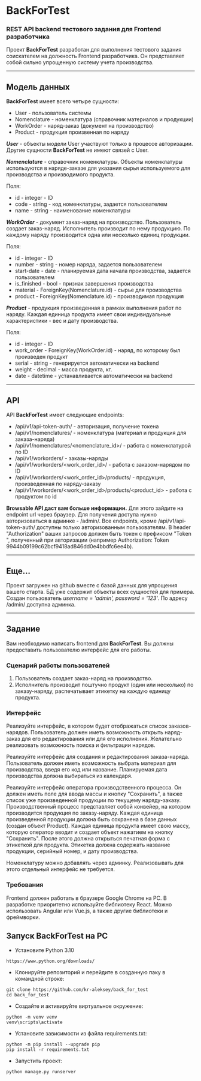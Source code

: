 # BackForTest
### REST API backend тестового задания для Frontend разработчика

Проект **BackForTest** разработан для выполнения тестового задания соискателем на должность Frontend разработчика. 
Он представляет собой сильно упрощенную систему учета производства.
___

## Модель данных
**BackForTest** имеет всего четыре сущности:
- User - пользователь системы
- Nomenclature - номенклатура (справочник материалов и продукции)
- WorkOrder - наряд-заказ (документ на производство)
- Product - продукция произвенная по наряду

***User*** - объекты модели User участвуют только в процессе авторизации. Другие сущности **BackForTest** не имеют 
связей с User.

***Nomenclature*** - справочник номенклатуры. Объекты номенклатуры используются в наряде-заказе для указания сырья 
используемого для производства и производимого продукта.

Поля:
- id - integer - ID
- code - string - код номенклатуры, задается пользователем
- name - string - наименование номенклатуры

***WorkOrder*** - документ заказ-наряд на производство. Пользователь создает заказ-наряд. Исполнитель производит по 
нему продукцию. По каждому наряду производится одна или несколько единиц продукции.

Поля:
- id - integer - ID
- number - string - номер наряда, задается пользователем
- start-date - date - планируемая дата начала производства, задается пользователем
- is_finished - bool - признак завершения производства
- material - ForeignKey(Nomenclature.id) - сырье для производства
- product - ForeignKey(Nomenclature.id) - производимая продукция

***Product*** - продукция произведенная в рамках выполнения работ по наряду. Каждая единица продукта имеет свои 
индивидуальные характеристики - вес и дату производства.

Поля:

- id - integer - ID
- work_order - ForeignKey(WorkOrder.id) - наряд, по которому был произведен продукт
- serial - string - генерируется автоматически на backend
- weight - decimal - масса продукта, кг.
- date - datetime - устанавливается автоматически на backend

___
## API
API **BackForTest** имеет следующие endpoints:
- /api/v1/api-token-auth/ - авторизация, получение токена
- /api/v1/nomenclatures/ - номенклатура (материал и продукция для заказа-наряда)
- /api/v1/nomenclatures/<nomenclature_id>/ - работа с номенклатурой по ID
- /api/v1/workorders/ - заказы-наряды
- /api/v1/workorders/<work_order_id>/ - работа с заказом-нарядом по ID
- /api/v1/workorders/<work_order_id>/products/ - продукция, произведенная по наряду-заказу
- /api/v1/workorders/<work_order_id>/products/<product_id> - работа с продуктом по id

**Browsable API даст вам больше информации.** Для этого зайдите на endpoint url через браузер. Для получения доступа нужно 
авторизоваться в админке - /admin/. Все endpoints, кроме /api/v1/api-token-auth/ доступны только авторизованным 
пользователям. В header "Authorization" ваших запросов должен быть токен с префиксом "Token ", полученный при авторизации (например Authorization: 
Token 9944b09199c62bcf9418ad846dd0e4bbdfc6ee4b).

___
## Еще...
Проект загружен на github вместе с базой данных для упрощения вашего старта. БД уже содержит объекты всех сущностей для 
примера. Создан пользователь *username = 'admin', password = '123'*. По адресу /admin/ доступна админка. 

___
## Задание
Вам необходимо написать frontend для **BackForTest**. Вы должны предоставить пользователю интерфейс для его работы.

### Сценарий работы пользователей
1. Пользователь создает заказ-наряд на производство.
2. Исполнитель производит поштучно продукт (один или несколько) по заказу-наряду, распечатывает этикетку на каждую единицу продукта.

### Интерфейс
Реализуйте интерфейс, в котором будет отображаться список заказов-нарядов. Пользователь должен иметь возможность 
открыть наряд-заказ для его редактирования или для его исполнения. Желательно реализовать возможность поиска и 
фильтрации нарядов.

Реализуйте интерфейс для создания и редактирования заказа-наряда. Пользователь должен иметь возможность выбрать материал
для производства, введя его код или название. Планируемая дата производства должна выбираться из календаря.

Реализуйте интерфейс оператора производственного процесса. Он должен иметь поле для ввода массы и кнопку "Сохранить", 
а также список уже произведенной продукции по текущему наряду-заказу. Производственный процесс представляет собой 
конвейер, на котором производится продукция по заказу-наряду. Каждая единица произведенной продукции должна быть 
сохранена в базе данных (создан объект Product). Каждая единица продукта имеет свою массу, которую оператор вводит и 
создает объект нажатием на кнопку "Сохранить". После этого должна открыться печатная форма с этикеткой для продукта. 
Этикетка должна содержать название продукции, серийный номер, и дату производства. 

Номенклатуру можно добавлять через админку. Реализовывать для этого отдельный интерфейс не требуется. 

### Требования
Frontend должен работать в браузере Google Chrome на PC. В разработке приоритетно используйте библиотеку React. Можно 
использовать Angular или Vue.js, а также другие библиотеки и фрeймворки.

## Запуск BackForTest на PC

* Установите Python 3.10
```
https://www.python.org/downloads/
```

* Клонируйте репозиторий и перейдите в созданную паку в командной строке:
```
git clone https://github.com/kr-aleksey/back_for_test
cd back_for_test
```

* Создайте и активируйте виртуальное окружение:
```
python -m venv venv
venv\scripts\activate
```

* Установите зависимости из файла requirements.txt:
```
python -m pip install --upgrade pip
pip install -r requirements.txt
```


* Запустить проект:
```
python manage.py runserver
```

